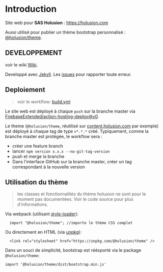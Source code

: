 # Introduction

Site web pour **SAS Holusion** : https://holusion.com

Aussi utilisé pour publier un thème bootstrap personnalisé : [@holusion/theme](https://www.npmjs.com/package/@holusion/theme).

## DEVELOPPEMENT

voir le wiki [Wiki](https://github.com/Holusion/holusion.com/wiki).

Developpé avec [Jekyll](https://jekyllrb.com/). Les [issues](https://github.com/Holusion/holusion.com/issues) pour rapporter toute erreur.

## Deploiement

 > voir le workflow: [build.yml](blob/master/.github/workflows/build.yml)

Le site web est déployé à chaque `push` sur la branche master via [FirebaseExtended/action-hosting-deploy@v0](https://github.com/FirebaseExtended/action-hosting-deploy).

Le theme (`@holusion/theme`, réutilisé sur [content.holusion.com](https://content.holusion.com) par exemple) est déployé à chaque tag de type `v*.*.*` créé. Typiquement, comme la branche master est protégée, le workflow sera :

 - créer une feature branch
 - lancer `npm version x.x.x --no-git-tag-version`
 - push et merge la branche
 - Dans l'interface GitHub sur la branche master, créer un tag correspondant à la nouvelle version


## Utilisation du thème

 > les classes et fonctionnalités du thème holusion ne sont pour le moment pas documentées. Voir le code source pour plus d'informations.

Via webpack (utilisant [style-loader](https://webpack.js.org/loaders/style-loader/)):
```
  import "@holusion/theme"; //importe le thème CSS complet
```

Ou directement en HTML (via [unpkg](https://unpkg.com/)):
```
  <link rel="stylesheet" href="https://unpkg.com/@holusion/theme" />
```

Dans un souci de simplicité, bootstrap est rééxporté via le package `@holusion/theme`:

```
import '@holusion/theme/dist/bootstrap.min.js'
```
